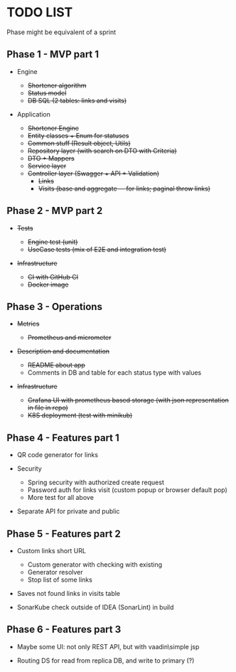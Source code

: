 TODO LIST
=========

Phase might be equivalent of a sprint

Phase 1 - MVP part 1
--------------------

* Engine
  - ~~Shortener algorithm~~
  - ~~Status model~~
  - ~~DB SQL (2 tables: links and visits)~~

* Application
  - ~~Shortener Engine~~
  - ~~Entity classes + Enum for statuses~~
  - ~~Common stuff (Result object, Utils)~~
  - ~~Repository layer (with search on DTO with Criteria)~~
  - ~~DTO + Mappers~~
  - ~~Service layer~~
  - ~~Controller layer (Swagger + API + Validation)~~
    - ~~Links~~
    - ~~Visits (base and aggregate -- for links; paginal throw links)~~


Phase 2 - MVP part 2
--------------------

* ~~Tests~~
  - ~~Engine test (unit)~~
  - ~~UseCase tests (mix of E2E and integration test)~~

* ~~Infrastructure~~
  - ~~CI with GitHub CI~~
  - ~~Docker image~~


Phase 3 - Operations
--------------------

* ~~Metrics~~
  - ~~Prometheus and micrometer~~

* ~~Description and documentation~~
  - ~~README about app~~
  - Comments in DB and table for each status type with values

* ~~Infrastructure~~
  - ~~Grafana UI with prometheus based storage (with json representation in file in repo)~~
  - ~~K8S deployment (test with minikub)~~


Phase 4 - Features part 1
-------

* QR code generator for links

* Security
  - Spring security with authorized create request
  - Password auth for links visit (custom popup or browser default pop)
  - More test for all above

* Separate API for private and public


Phase 5 - Features part 2
-------------------------

* Custom links short URL
  - Custom generator with checking with existing
  - Generator resolver
  - Stop list of some links

* Saves not found links in visits table

* SonarKube check outside of IDEA (SonarLint) in build


Phase 6 - Features part 3
-------------------------

* Maybe some UI: not only REST API, but with vaadin\simple jsp

* Routing DS for read from replica DB, and write to primary (?)
